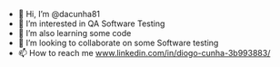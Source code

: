 - 👋 Hi, I’m @dacunha81
- 👀 I’m interested in QA Software Testing
- 🌱 I’m also learning some code
- 💞️ I’m looking to collaborate on some Software testing
- 📫 How to reach me www.linkedin.com/in/diogo-cunha-3b993883/

<!---
dacunha81/dacunha81 is a ✨ special ✨ repository because its `README.md` (this file) appears on your GitHub profile.
You can click the Preview link to take a look at your changes.
--->
